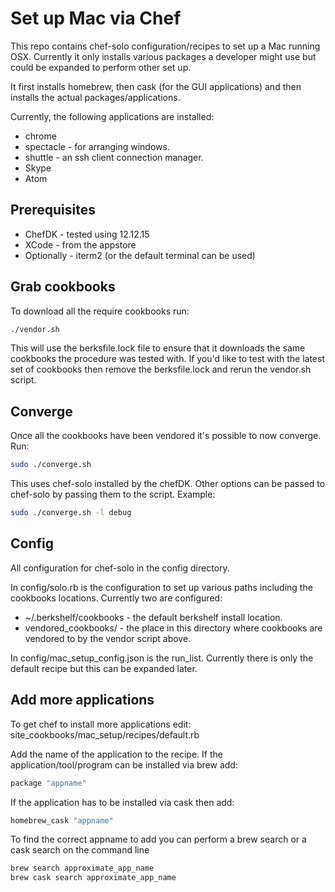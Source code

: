 # Set up Mac via Chef
This repo contains chef-solo configuration/recipes to set up a Mac running OSX.
Currently it only installs various packages a developer might use but could be
expanded to perform other set up.

It first installs homebrew, then cask (for the GUI applications) and then installs
the actual packages/applications.

Currently, the following applications are installed:
* chrome
* spectacle - for arranging windows.
* shuttle - an ssh client connection manager.
* Skype
* Atom

## Prerequisites
* ChefDK - tested using 12.12.15
* XCode - from the appstore
* Optionally - iterm2 (or the default terminal can be used)

## Grab cookbooks

To download all the require cookbooks run:

```bash
./vendor.sh
```

This will use the berksfile.lock file to ensure that it downloads the same
cookbooks the procedure was tested with. If you'd like to test with the latest
set of cookbooks then remove the berksfile.lock and rerun the vendor.sh script.

## Converge

Once all the cookbooks have been vendored it's possible to now converge. Run:

```bash
sudo ./converge.sh
```

This uses chef-solo installed by the chefDK. Other options can be passed to chef-solo
by passing them to the script. Example:

```bash
sudo ./converge.sh -l debug
```

## Config

All configuration for chef-solo in the config directory.

In config/solo.rb is the configuration to set up various paths including the
cookbooks locations. Currently two are configured:
* ~/.berkshelf/cookbooks - the default berkshelf install location.
* vendored_cookbooks/ - the place in this directory where cookbooks are vendored
to by the vendor script above.

In config/mac_setup_config.json is the run_list. Currently there is only the default
recipe but this can be expanded later.

## Add more applications

To get chef to install more applications edit:
site_cookbooks/mac_setup/recipes/default.rb

Add the name of the application to the recipe. If the application/tool/program
 can be installed via brew add:

```ruby
package "appname"
```

If the application has to be installed via cask then add:

```ruby
homebrew_cask "appname"
```

To find the correct appname to add you can perform a brew search or a cask search
on the command line

```bash
brew search approximate_app_name
brew cask search approximate_app_name
```
